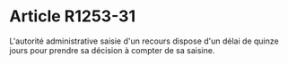# Article R1253-31

  
L'autorité administrative saisie d'un recours dispose d'un délai de quinze jours pour prendre sa décision à compter de sa saisine.